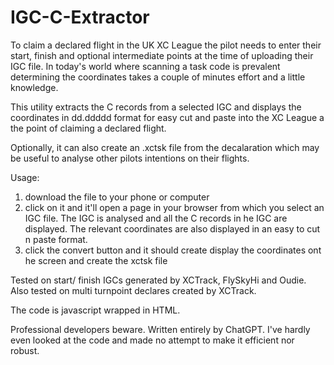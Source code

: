 # IGC-C-Extractor

To claim a declared flight in the UK XC League the pilot needs to enter their start, finish and optional intermediate points at the time of uploading their IGC file.  In today's world where scanning a task code is prevalent determining the coordinates takes a couple of minutes effort and a little knowledge.

This utility extracts the C records from a selected IGC and displays the coordinates in dd.ddddd format for easy cut and paste into the XC League a the point of claiming a declared flight.

Optionally, it can also create an .xctsk file from the decalaration which may be useful to analyse other pilots intentions on their flights.

Usage:
1. download the file to your phone or computer
2. click on it and it'll open a page in your browser from which you select an IGC file.  The IGC is analysed and all the C records in he IGC are displayed.  The relevant coordinates are also displayed in an easy to cut n paste format.
3.  click the convert button and it should create display the coordinates ont he screen and create the xctsk file

Tested on start/ finish IGCs generated by XCTrack, FlySkyHi and Oudie.  Also tested on  multi turnpoint declares created by XCTrack.  

The code is javascript wrapped in HTML.

Professional developers beware.  Written entirely by ChatGPT.  I've hardly even looked at the code and made no attempt to make it efficient nor robust.
